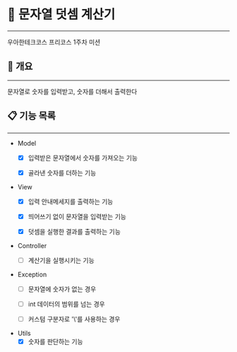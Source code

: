 # 🧮 문자열 덧셈 계산기

------

우아한테크코스 프리코스 1주차 미션


## 📌 개요

------

문자열로 숫자를 입력받고, 숫자를 더해서 출력한다


## 📋 기능 목록

------

- Model
    - [x] 입력받은 문자열에서 숫자를 가져오는 기능
    - [x] 골라낸 숫자를 더하는 기능


- View
    - [x] 입력 안내메세지를 출력하는 기능
    - [x] 띄어쓰기 없이 문자열을 입력받는 기능
    - [x] 덧셈을 실행한 결과를 출력하는 기능


- Controller
    - [ ] 계산기을 실행시키는 기능


- Exception
    - [ ] 문자열에 숫자가 없는 경우
    - [ ] int 데이터의 범위를 넘는 경우
    - [ ] 커스텀 구분자로 '\\'를 사용하는 경우


- Utils
    - [x] 숫자를 판단하는 기능